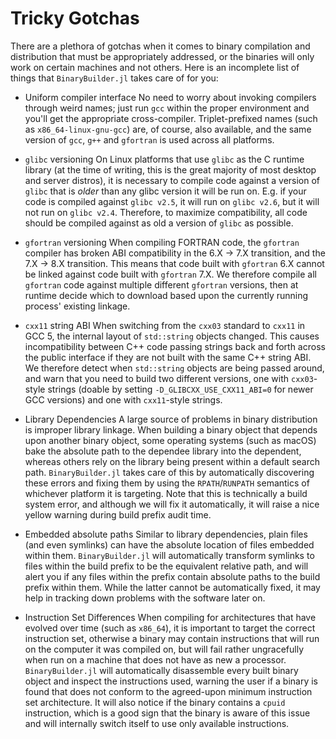 # Tricky Gotchas

There are a plethora of gotchas when it comes to binary compilation and distribution that must be appropriately addressed, or the binaries will only work on certain machines and not others.  Here is an incomplete list of things that `BinaryBuilder.jl` takes care of for you:

* Uniform compiler interface
No need to worry about invoking compilers through weird names; just run `gcc` within the proper environment and you'll get the appropriate cross-compiler.  Triplet-prefixed names (such as `x86_64-linux-gnu-gcc`) are, of course, also available, and the same version of `gcc`, `g++` and `gfortran` is used across all platforms.

* `glibc` versioning
On Linux platforms that use `glibc` as the C runtime library (at the time of writing, this is the great majority of most desktop and server distros), it is necessary to compile code against a version of `glibc` that is _older_ than any glibc version it will be run on.  E.g. if your code is compiled against `glibc v2.5`, it will run on `glibc v2.6`, but it will not run on `glibc v2.4`.  Therefore, to maximize compatibility, all code should be compiled against as old a version of `glibc` as possible.

* `gfortran` versioning
When compiling FORTRAN code, the `gfortran` compiler has broken ABI compatibility in the 6.X -> 7.X transition, and the 7.X -> 8.X transition.  This means that code built with `gfortran` 6.X cannot be linked against code built with `gfortran` 7.X.  We therefore compile all `gfortran` code against multiple different `gfortran` versions, then at runtime decide which to download based upon the currently running process' existing linkage.

* `cxx11` string ABI
When switching from the `cxx03` standard to `cxx11` in GCC 5, the internal layout of `std::string` objects changed.  This causes incompatibility between C++ code passing strings back and forth across the public interface if they are not built with the same C++ string ABI.  We therefore detect when `std::string` objects are being passed around, and warn that you need to build two different versions, one with `cxx03`-style strings (doable by setting `-D_GLIBCXX_USE_CXX11_ABI=0` for newer GCC versions) and one with `cxx11`-style strings.

* Library Dependencies
A large source of problems in binary distribution is improper library linkage.  When building a binary object that depends upon another binary object, some operating systems (such as macOS) bake the absolute path to the dependee library into the dependent, whereas others rely on the library being present within a default search path.  `BinaryBuilder.jl` takes care of this by automatically discovering these errors and fixing them by using the `RPATH`/`RUNPATH` semantics of whichever platform it is targeting.  Note that this is technically a build system error, and although we will fix it automatically, it will raise a nice yellow warning during build prefix audit time.

* Embedded absolute paths
Similar to library dependencies, plain files (and even symlinks) can have the absolute location of files embedded within them.  `BinaryBuilder.jl` will automatically transform symlinks to files within the build prefix to be the equivalent relative path, and will alert you if any files within the prefix contain absolute paths to the build prefix within them.  While the latter cannot be automatically fixed, it may help in tracking down problems with the software later on.

* Instruction Set Differences
When compiling for architectures that have evolved over time (such as `x86_64`), it is important to target the correct instruction set, otherwise a binary may contain instructions that will run on the computer it was compiled on, but will fail rather ungracefully when run on a machine that does not have as new a processor.  `BinaryBuilder.jl` will automatically disassemble every built binary object and inspect the instructions used, warning the user if a binary is found that does not conform to the agreed-upon minimum instruction set architecture.  It will also notice if the binary contains a `cpuid` instruction, which is a good sign that the binary is aware of this issue and will internally switch itself to use only available instructions.
